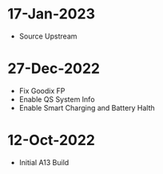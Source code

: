 # 17-Jan-2023
- Source Upstream

# 27-Dec-2022
- Fix Goodix FP
- Enable QS System Info
- Enable Smart Charging and Battery Halth

# 12-Oct-2022
- Initial A13 Build


